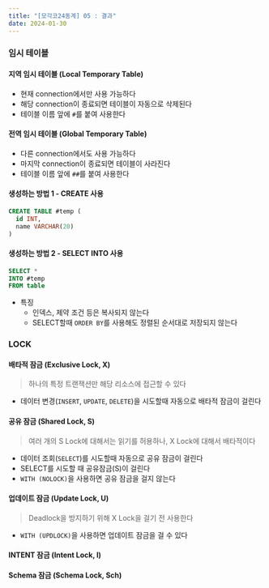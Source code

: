```yaml
---
title: "[모각코24동계] 05 : 결과"
date: 2024-01-30
---
```


### 임시 테이블

#### 지역 임시 테이블 (Local Temporary Table)

- 현재 connection에서만 사용 가능하다
- 해당 connection이 종료되면 테이블이 자동으로 삭제된다
- 테이블 이름 앞에 `#`를 붙여 사용한다

#### 전역 임시 테이블 (Global Temporary Table)

- 다른 connection에서도 사용 가능하다
- 마지막 connection이 종료되면 테이블이 사라진다
- 테이블 이름 앞에 `##`를 붙여 사용한다

#### 생성하는 방법 1 - CREATE 사용

```sql
CREATE TABLE #temp (
  id INT,
  name VARCHAR(20)
)
```

#### 생성하는 방법 2 - SELECT INTO 사용

```sql
SELECT *
INTO #temp
FROM table
```

- 특징
  - 인덱스, 제약 조건 등은 복사되지 않는다
  - SELECT할때 `ORDER BY`를 사용해도 정렬된 순서대로 저장되지 않는다

### LOCK

#### 배타적 잠금 (Exclusive Lock, X)

> 하나의 특정 트랜잭션만 해당 리소스에 접근할 수 있다

- 데이터 변경(`INSERT`, `UPDATE`, `DELETE`)을 시도할때 자동으로 배타적 잠금이 걸린다

#### 공유 잠금 (Shared Lock, S)

> 여러 개의 S Lock에 대해서는 읽기를 허용하나, X Lock에 대해서 배타적이다

- 데이터 조회(`SELECT`)를 시도할때 자동으로 공유 잠금이 걸린다
- SELECT를 시도할 때 공유잠금(S)이 걸린다
- `WITH (NOLOCK)`을 사용하면 공유 잠금을 걸지 않는다

#### 업데이트 잠금 (Update Lock, U)

> Deadlock을 방지하기 위해 X Lock을 걸기 전 사용한다

- `WITH (UPDLOCK)`을 사용하면 업데이트 잠금을 걸 수 있다

#### INTENT 잠금 (Intent Lock, I)

#### Schema 잠금 (Schema Lock, Sch)
